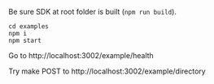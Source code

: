Be sure SDK at root folder is built (`npm run build`).

```shell
cd examples
npm i
npm start
```

Go to http://localhost:3002/example/health

Try make POST to http://localhost:3002/example/directory
